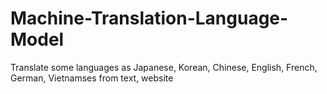 # Machine-Translation-Language-Model
Translate some languages as Japanese, Korean, Chinese, English, French, German, Vietnamses from text, website
